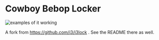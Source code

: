 Cowboy Bebop Locker
===============================
![examples of it working](https://giant.gfycat.com/QuaintAnchoredBoaconstrictor.gif)

A fork from https://github.com/i3/i3lock . See the README there as well.
